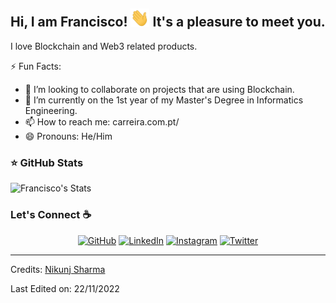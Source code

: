 
## Hi, I am Francisco! <img src="https://raw.githubusercontent.com/ABSphreak/ABSphreak/master/gifs/Hi.gif" width="30px"> It's a pleasure to meet you.

I love Blockchain and Web3 related products.

⚡ Fun Facts:
- 👯 I’m looking to collaborate on projects that are using Blockchain.
- 🌱 I’m currently on the 1st year of my Master's Degree in Informatics Engineering.
- 📫 How to reach me: carreira.com.pt/
- 😄 Pronouns: He/Him

 ### ⭐ GitHub Stats

 <p> 
    <img src="https://github-readme-stats.vercel.app/api?username=carreiradotdev&count_private=true&show_icons=true&theme=default&line" alt="Francisco's Stats" width="420"/> 
 </p>

### Let's Connect :coffee:
<p align="center">
	<a href="https://github.com/carreiradotdev"><img src="https://img.icons8.com/bubbles/50/000000/github.png" alt="GitHub"/></a>
	<a href="https://www.linkedin.com/in/carreiradotdev/"><img src="https://img.icons8.com/bubbles/50/000000/linkedin.png" alt="LinkedIn"/></a>
	<a href="https://www.instagram.com/welearnedtotalk/"><img src="https://img.icons8.com/bubbles/50/000000/instagram.png" alt="Instagram"/></a>
	<a href="https://twitter.com/welearnedtotalk"><img src="https://img.icons8.com/bubbles/50/000000/twitter-circled.png" alt="Twitter"/></a>
</p>

-----
Credits: [Nikunj Sharma](https://github.com/nouveau-riche)

Last Edited on: 22/11/2022
